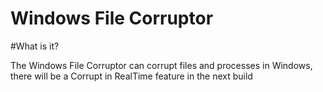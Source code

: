 # Windows File Corruptor

#What is it?

The Windows File Corruptor can corrupt files and processes in Windows, there will be a Corrupt in RealTime feature in the next build
